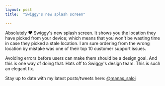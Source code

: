 ```yaml
---
layout: post
title:  "Swiggy's new splash screen"

---
```


Absolutely ❤️ Swiggy's new splash screen. It shows you the location they have picked from your device; which means that you won't be wasting time in case they picked a stale location. I am sure ordering from the wrong location by mistake was one of their top 10 customer support issues.

Avoiding errors before users can make them should be a design goal. And this is one way of doing that. Hats off to Swiggy's design team. This is such an elegant fix.

Stay up to date with my latest posts/tweets here: [@manas_saloi](http://twitter.com/manas_saloi)
